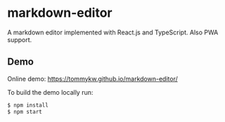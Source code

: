 # markdown-editor
A markdown editor implemented with React.js and TypeScript. Also PWA support.

## Demo
Online demo: https://tommykw.github.io/markdown-editor/

To build the demo locally run:
```sh
$ npm install
$ npm start
```

